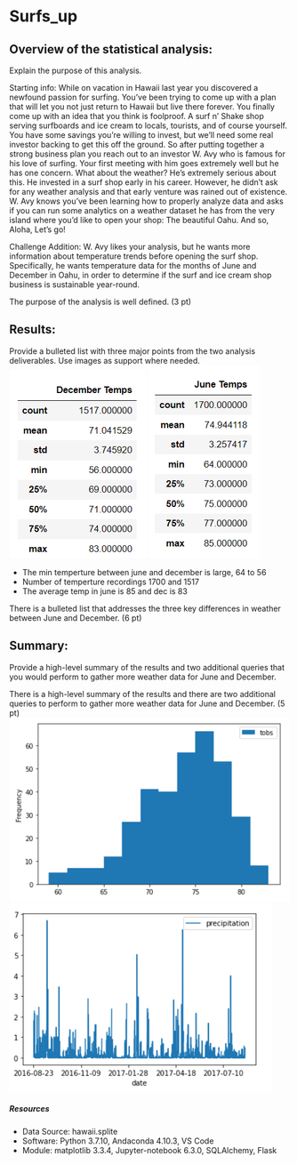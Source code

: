 # Surfs_up

## Overview of the statistical analysis:
Explain the purpose of this analysis.

Starting info: 
While on vacation in Hawaii last year you discovered a newfound passion for surfing. You’ve been trying to come up with a plan that will let you not just return to Hawaii but live there forever. You finally come up with an idea that you think is foolproof. A surf n’ Shake shop serving surfboards and ice cream to locals, tourists, and of course yourself. You have some savings you’re willing to invest, but we’ll need some real investor backing to get this off the ground. So after putting together a strong business plan you reach out to an investor W. Avy who is famous for his love of surfing. Your first meeting with him goes extremely well but he has one concern. What about the weather? He’s extremely serious about this. He invested in a surf shop early in his career. However, he didn’t ask for any weather analysis and that early venture was rained out of existence. W. Avy knows you’ve been learning how to properly analyze data and asks if you can run some analytics on a weather dataset he has from the very island where you’d like to open your shop: The beautiful Oahu. And so, Aloha, Let’s go!

Challenge Addition:
W. Avy likes your analysis, but he wants more information about temperature trends before opening the surf shop. Specifically, he wants temperature data for the months of June and December in Oahu, in order to determine if the surf and ice cream shop business is sustainable year-round.

The purpose of the analysis is well defined. (3 pt)



## Results:
Provide a bulleted list with three major points from the two analysis deliverables. Use images as support where needed.
![alt text](https://github.com/kwporras/Surfs_up/blob/5400650bd7d4693162697c1da066bc4c06879172/Resources/december_summary_statistics.PNG)
![alt text](https://github.com/kwporras/Surfs_up/blob/5400650bd7d4693162697c1da066bc4c06879172/Resources/june_summary_statistics.PNG)
- The min temperture between june and december is large,  64 to 56
- Number of temperture recordings 1700 and 1517
- The average temp in june is 85 and dec is 83



There is a bulleted list that addresses the three key differences in weather between June and December. (6 pt)


## Summary:
Provide a high-level summary of the results and two additional queries that you would perform to gather more weather data for June and December.

There is a high-level summary of the results and there are two additional queries to perform to gather more weather data for June and December. (5 pt)
![alt_text](https://github.com/kwporras/Surfs_up/blob/d54ec66ef686564aa3be5ca9efe6e4c79bc673a4/Resources/histogram_tobs.PNG)
![alt_text](https://github.com/kwporras/Surfs_up/blob/d54ec66ef686564aa3be5ca9efe6e4c79bc673a4/Resources/bar_chart_precipitation.PNG)
##### Resources
- Data Source: hawaii.splite 
- Software: Python 3.7.10, Andaconda 4.10.3, VS Code
- Module: matplotlib 3.3.4, Jupyter-notebook 6.3.0, SQLAlchemy, Flask
